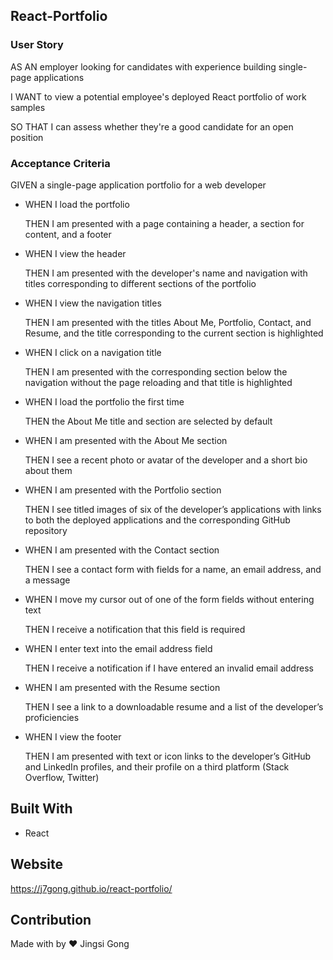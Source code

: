 ## **React-Portfolio**

### **User Story**

AS AN employer looking for candidates with experience building single-page applications

I WANT to view a potential employee's deployed React portfolio of work samples

SO THAT I can assess whether they're a good candidate for an open position

### **Acceptance Criteria**

GIVEN a single-page application portfolio for a web developer

* WHEN I load the portfolio

  THEN I am presented with a page containing a header, a section for content, and a footer

* WHEN I view the header

  THEN I am presented with the developer's name and navigation with titles corresponding to different sections of the portfolio

* WHEN I view the navigation titles

  THEN I am presented with the titles About Me, Portfolio, Contact, and Resume, and the title corresponding to the current section is highlighted

* WHEN I click on a navigation title

  THEN I am presented with the corresponding section below the navigation without the page reloading and that title is highlighted

* WHEN I load the portfolio the first time

  THEN the About Me title and section are selected by default

* WHEN I am presented with the About Me section

  THEN I see a recent photo or avatar of the developer and a short bio about them

* WHEN I am presented with the Portfolio section

  THEN I see titled images of six of the developer’s applications with links to both the deployed applications and the corresponding GitHub repository

* WHEN I am presented with the Contact section

  THEN I see a contact form with fields for a name, an email address, and a message

* WHEN I move my cursor out of one of the form fields without entering text

  THEN I receive a notification that this field is required

* WHEN I enter text into the email address field

  THEN I receive a notification if I have entered an invalid email address

* WHEN I am presented with the Resume section

  THEN I see a link to a downloadable resume and a list of the developer’s proficiencies

* WHEN I view the footer

  THEN I am presented with text or icon links to the developer’s GitHub and LinkedIn profiles, and their profile on a third platform (Stack Overflow, Twitter)

## **Built With**

* React 

## **Website**

https://j7gong.github.io/react-portfolio/

## **Contribution** 

Made with by ❤️ Jingsi Gong
